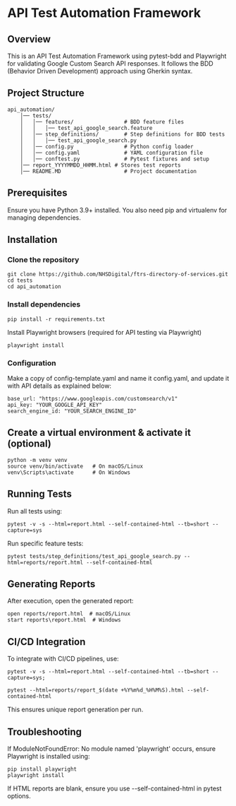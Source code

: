 # API Test Automation Framework

## Overview

This is an API Test Automation Framework using pytest-bdd and Playwright for validating Google Custom Search API responses. It follows the BDD (Behavior Driven Development) approach using Gherkin syntax.

## Project Structure

```
api_automation/
    │── tests/
    │   │── features/                # BDD feature files
    │   │   │── test_api_google_search.feature
    │   │── step_definitions/        # Step definitions for BDD tests
    │   │   │── test_api_google_search.py
    │   │── config.py                # Python config loader
    │   │── config.yaml              # YAML configuration file
    │   │── conftest.py              # Pytest fixtures and setup
    │── report_YYYYMMDD_HHMM.html # Stores test reports
    │── README.MD                    # Project documentation
```

## Prerequisites

Ensure you have Python 3.9+ installed. You also need pip and virtualenv for managing dependencies.

## Installation

### Clone the repository

```
git clone https://github.com/NHSDigital/ftrs-directory-of-services.git
cd tests
cd api_automation
```

### Install dependencies

```
pip install -r requirements.txt
```
Install Playwright browsers (required for API testing via Playwright)

```
playwright install
```

### Configuration

Make a copy of config-template.yaml and name it config.yaml, and update it with API details as explained below:
```
base_url: "https://www.googleapis.com/customsearch/v1"
api_key: "YOUR_GOOGLE_API_KEY"
search_engine_id: "YOUR_SEARCH_ENGINE_ID"
```

## Create a virtual environment & activate it (optional)

```
python -m venv venv
source venv/bin/activate   # On macOS/Linux
venv\Scripts\activate      # On Windows
```

## Running Tests

Run all tests using:
```
pytest -v -s --html=report.html --self-contained-html --tb=short --capture=sys
```
Run specific feature tests:

```
pytest tests/step_definitions/test_api_google_search.py --html=reports/report.html --self-contained-html
```

## Generating Reports

After execution, open the generated report:

```
open reports/report.html  # macOS/Linux
start reports\report.html  # Windows
```

## CI/CD Integration

To integrate with CI/CD pipelines, use:

```
pytest -v -s --html=report.html --self-contained-html --tb=short --capture=sys;

pytest --html=reports/report_$(date +%Y%m%d_%H%M%S).html --self-contained-html
```

This ensures unique report generation per run.

## Troubleshooting

If ModuleNotFoundError: No module named 'playwright' occurs, ensure Playwright is installed using:

```
pip install playwright
playwright install
```
If HTML reports are blank, ensure you use --self-contained-html in pytest options.
